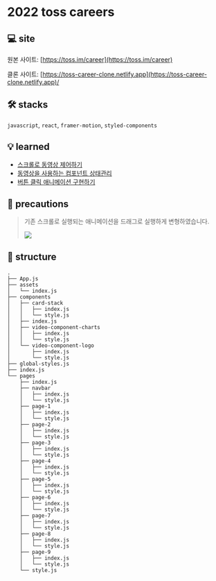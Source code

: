 # 2022 toss careers

## 💻 site

원본 사이트: [https://toss.im/career](https://toss.im/career)

클론 사이트: [https://toss-career-clone.netlify.app](https://toss-career-clone.netlify.app)/

## 🛠 stacks

`javascript`, `react`, `framer-motion`, `styled-components`

## 💡 learned

- [스크롤로 동영상 제어하기 ](https://velog.io/@kt5680608/%EC%8A%A4%ED%81%AC%EB%A1%A4%EB%A1%9C-%EB%8F%99%EC%98%81%EC%83%81-%EC%A0%9C%EC%96%B4%ED%95%98%EA%B8%B0)
- [동영상을 사용하는 컴포넌트 상태관리](https://velog.io/@kt5680608/%EB%8F%99%EC%98%81%EC%83%81%EC%9D%84-%EC%82%AC%EC%9A%A9%ED%95%98%EB%8A%94-%EC%BB%B4%ED%8F%AC%EB%84%8C%ED%8A%B8-%EC%83%81%ED%83%9C%EA%B4%80%EB%A6%AC)
- [버튼 클릭 애니메이션 구현하기](https://velog.io/@kt5680608/%EB%B2%84%ED%8A%BC-%ED%81%B4%EB%A6%AD-%EC%95%A0%EB%8B%88%EB%A9%94%EC%9D%B4%EC%85%98-%EA%B5%AC%ED%98%84%ED%95%98%EA%B8%B0)

## 📌 precautions

> 기존 스크롤로 실행되는 애니메이션을 드래그로 실행하게 변형하였습니다.
>
> ![](https://velog.velcdn.com/images/kt5680608/post/4d18c821-ce7b-4c81-a1c9-fbc16aa9eba8/image.gif)

## 📔 structure

```
.
├── App.js
├── assets
│   └── index.js
├── components
│   ├── card-stack
│   │   ├── index.js
│   │   └── style.js
│   ├── index.js
│   ├── video-component-charts
│   │   ├── index.js
│   │   └── style.js
│   └── video-component-logo
│       ├── index.js
│       └── style.js
├── global-styles.js
├── index.js
└── pages
    ├── index.js
    ├── navbar
    │   ├── index.js
    │   └── style.js
    ├── page-1
    │   ├── index.js
    │   └── style.js
    ├── page-2
    │   ├── index.js
    │   └── style.js
    ├── page-3
    │   ├── index.js
    │   └── style.js
    ├── page-4
    │   ├── index.js
    │   └── style.js
    ├── page-5
    │   ├── index.js
    │   └── style.js
    ├── page-6
    │   ├── index.js
    │   └── style.js
    ├── page-7
    │   ├── index.js
    │   └── style.js
    ├── page-8
    │   ├── index.js
    │   └── style.js
    ├── page-9
    │   ├── index.js
    │   └── style.js
    └── style.js
```
